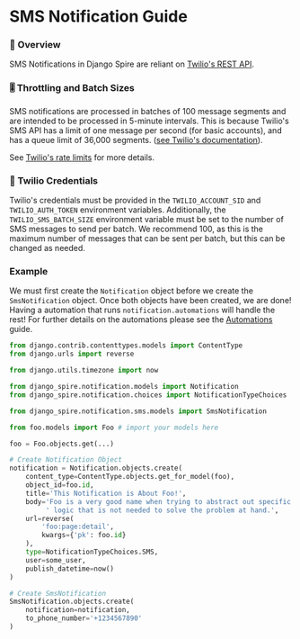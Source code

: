 # SMS Notification Guide

### 👀 Overview 
SMS Notifications in Django Spire are reliant on [Twilio's REST API](https://www.twilio.com/docs/messaging/api "Twilio SMS API Guide").

### 🎚️ Throttling and Batch Sizes
SMS notifications are processed in batches of 100 message segments and are intended to be processed in 5-minute intervals. This is because Twilio's SMS API has a limit of one message per second (for basic accounts),
and has a queue limit of 36,000 segments. ([see Twilio's documentation](https://www.twilio.com/docs/glossary/what-sms-character-limit "Twilio SMS Segments")).

See [Twilio's rate limits](https://help.twilio.com/articles/223183648-Sending-and-Receiving-Limitations-on-Calls-and-SMS-Messages "Twilio Rate Limits") for more details.

### 📱 Twilio Credentials
Twilio's credentials must be provided in the `TWILIO_ACCOUNT_SID` and `TWILIO_AUTH_TOKEN` environment variables. Additionally, the `TWILIO_SMS_BATCH_SIZE` environment variable must be set to the number of SMS messages to send per batch.
We recommend 100, as this is the maximum number of messages that can be sent per batch, but this can be changed as needed.

### Example
We must first create the `Notification` object before we create the `SmsNotification` object. Once both objects have been created, we are done! Having a automation that runs `notification.automations` will handle the rest!
For further details on the automations please see the [Automations](/app_guides/notification/automations/) guide.

```python
from django.contrib.contenttypes.models import ContentType
from django.urls import reverse

from django.utils.timezone import now

from django_spire.notification.models import Notification
from django_spire.notification.choices import NotificationTypeChoices

from django_spire.notification.sms.models import SmsNotification

from foo.models import Foo # import your models here

foo = Foo.objects.get(...)

# Create Notification Object
notification = Notification.objects.create(
    content_type=ContentType.objects.get_for_model(foo),
    object_id=foo.id,
    title='This Notification is About Foo!',
    body='Foo is a very good name when trying to abstract out specific'
         ' logic that is not needed to solve the problem at hand.',
    url=reverse(
        'foo:page:detail',
        kwargs={'pk': foo.id}
    ),
    type=NotificationTypeChoices.SMS,
    user=some_user,
    publish_datetime=now()
)

# Create SmsNotification
SmsNotification.objects.create(
    notification=notification,
    to_phone_number='+1234567890'
)

```
